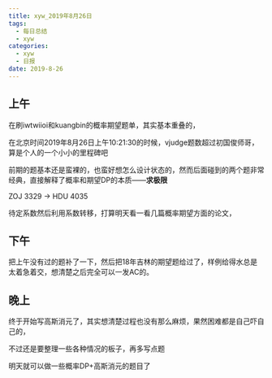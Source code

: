 ```yaml
---
title: xyw_2019年8月26日
tags: 
  - 每日总结
  - xyw
categories:
  - xyw
  - 日报
date: 2019-8-26
---
```




## 上午

在刷iwtwiioi和kuangbin的概率期望题单，其实基本重叠的，

在北京时间2019年8月26日上午10:21:30的时候，vjudge题数超过初国俊师哥，算是个人的一个小小的里程碑吧

<!-- more -->

前期的题基本还是蛮裸的，也蛮好想怎么设计状态的，然而后面碰到的两个题非常经典，直接解释了概率和期望DP的本质——**求极限**

ZOJ 3329  ->  HDU 4035

待定系数然后利用系数转移，打算明天看一看几篇概率期望方面的论文，

## 下午 ##

把上午没有过的题补了一下，然后把18年吉林的期望题给过了，样例给得水总是太着急着交，想清楚之后完全可以一发AC的。

## 晚上 ##

终于开始写高斯消元了，其实想清楚过程也没有那么麻烦，果然困难都是自己吓自己的，

不过还是要整理一些各种情况的板子，再多写点题

明天就可以做一些概率DP+高斯消元的题目了